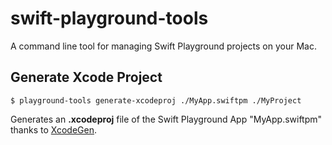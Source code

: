 # swift-playground-tools

A command line tool for managing Swift Playground projects on your Mac.

## Generate Xcode Project

```
$ playground-tools generate-xcodeproj ./MyApp.swiftpm ./MyProject
```

Generates an **.xcodeproj** file of the Swift Playground App "MyApp.swiftpm" thanks to [XcodeGen](https://github.com/yonaskolb/XcodeGen). 
